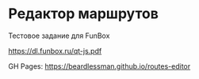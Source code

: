 # Редактор маршрутов

Тестовое задание для FunBox

https://dl.funbox.ru/qt-js.pdf

GH Pages: https://beardlessman.github.io/routes-editor
